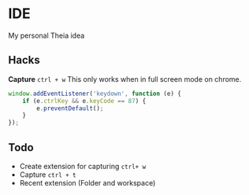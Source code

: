 # IDE
My personal Theia idea

## Hacks

**Capture**  `ctrl + w`
This only works when in full screen mode on chrome.
```js
window.addEventListener('keydown', function (e) {
	if (e.ctrlKey && e.keyCode == 87) {
		e.preventDefault();
	}
});
```

## Todo

- Create extension for capturing `ctrl+ w`
- Capture `ctrl + t`
- Recent extension (Folder and workspace)
